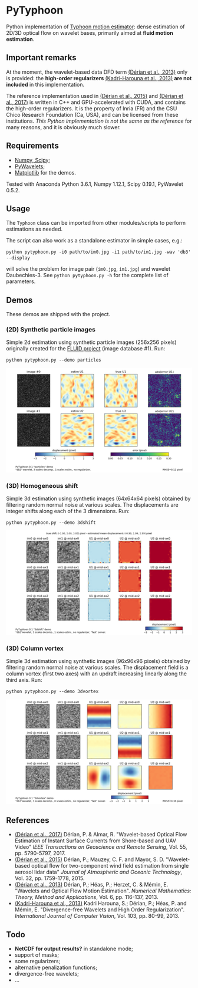# PyTyphoon
Python implementation of [Typhoon motion estimator](http://www.pierrederian.net/typhoon.html): dense estimation of 2D/3D optical flow on wavelet bases, primarily aimed at **fluid motion estimation**.

## Important remarks
At the moment, the wavelet-based data DFD term [(D&eacute;rian et al., 2013)] only is provided: the **high-order regularizers** [(Kadri-Harouna et al., 2013)] **are not included** in this implementation.

The reference implementation used in [(D&eacute;rian et al., 2015)] and [(D&eacute;rian et al., 2017)] is written in C++ and GPU-accelerated with CUDA, and contains the high-order regularizers. It is the property of Inria (FR) and the CSU Chico Research
Foundation (Ca, USA), and can be licensed from these institutions.
*This Python implementation is not the same as the
reference* for many reasons, and it is obviously much slower.

## Requirements
- [Numpy, Scipy](https://scipy.org/);
- [PyWavelets](https://github.com/PyWavelets/pywt);
- [Matplotlib](https://matplotlib.org/) for the demos.

Tested with Anaconda Python 3.6.1, Numpy 1.12.1, Scipy 0.19.1, PyWavelet 0.5.2.

## Usage
The `Typhoon` class can be imported from other modules/scripts to perform estimations as needed.

The script can also work as a standalone estimator in simple cases, e.g.:
```
python pytyphoon.py -i0 path/to/im0.jpg -i1 path/to/im1.jpg -wav 'db3' --display
```
will solve the problem for image pair (`im0.jpg`, `im1.jpg`) and wavelet Daubechies-3.
See `python pytyphoon.py -h` for the complete list of parameters.

## Demos

These demos are shipped with the project.

### (2D) Synthetic particle images
Simple 2d estimation using synthetic particle images (256x256 pixels) originally created for the [FLUID project](http://fluid.irisa.fr/data-eng.htm) (image database #1). Run:
```
python pytyphoon.py --demo particles
```
![Particle results](demo/demo_particles.png)

### (3D) Homogeneous shift
Simple 3d estimation using synthetic images (64x64x64 pixels) obtained by filtering random normal noise at various scales. The displacements are integer shifts along each of the 3 dimensions. Run:
```
python pytyphoon.py --demo 3dshift
```
![3dshift results](demo/demo_3dshift.png)

### (3D) Column vortex
Simple 3d estimation using synthetic images (96x96x96 pixels) obtained by filtering random normal noise at various scales. The displacement field is a column vortex (first two axes) with an updraft increasing linearly along the third axis. Run:
```
python pytyphoon.py --demo 3dvortex
```
![3dshift results](demo/demo_3dvortex.png)

## References
- [(D&eacute;rian et al., 2017)]
    D&eacute;rian, P. & Almar, R.
    "Wavelet-based Optical Flow Estimation of Instant Surface Currents from Shore-based and UAV Video"
    _IEEE Transactions on Geoscience and Remote Sensing_, Vol. 55, pp. 5790-5797, 2017.
- [(D&eacute;rian et al., 2015)]
     D&eacute;rian, P.; Mauzey, C. F. and Mayor, S. D.
    "Wavelet-based optical flow for two-component wind field estimation from single aerosol lidar data"
    _Journal of Atmospheric and Oceanic Technology_, Vol. 32, pp. 1759-1778, 2015.
- [(D&eacute;rian et al., 2013)]
    D&eacute;rian, P.; H&eacute;as, P.; Herzet, C. & M&eacute;min, E.
    "Wavelets and Optical Flow Motion Estimation".
    _Numerical Mathematics: Theory, Method and Applications_, Vol. 6, pp. 116-137, 2013.
- [(Kadri-Harouna et al., 2013)] Kadri Harouna, S.; D&eacute;rian, P.; H&eacute;as, P. and     M&eacute;min, E.
   "Divergence-free Wavelets and High Order Regularization".
   _International Journal of Computer Vision_, Vol. 103, pp. 80-99, 2013.

[(D&eacute;rian et al., 2017)]: http://ieeexplore.ieee.org/stamp/stamp.jsp?tp=&arnumber=7964775&isnumber=8049540
[(D&eacute;rian et al., 2015)]: http://journals.ametsoc.org/doi/abs/10.1175/JTECH-D-15-0010.1
[(D&eacute;rian et al., 2013)]: https://www.cambridge.org/core/journals/numerical-mathematics-theory-methods-and-applications/article/wavelets-and-optical-flow-motion-estimation/2A9D13B316F000F0530AD42621B42FFD
[(Kadri-Harouna et al., 2013)]: https://link.springer.com/article/10.1007/s11263-012-0595-7

## Todo
- **NetCDF for output results?** in standalone mode;
- support of masks;
- some regularizers;
- alternative penalization functions;
- divergence-free wavelets;
- ...
